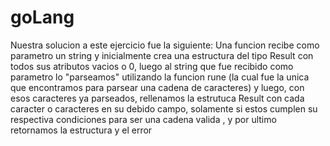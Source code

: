 # goLang
Nuestra solucion a este ejercicio fue la siguiente:
    Una funcion recibe como parametro un string y inicialmente crea una estructura del tipo Result con todos sus atributos vacios o 0,
    luego al string que fue recibido como parametro lo "parseamos" utilizando la funcion rune (la cual fue la unica que encontramos para parsear una cadena de caracteres) y luego, con esos caracteres ya parseados, rellenamos la estrutuca Result con cada caracter o caracteres en su debido campo, solamente si estos cumplen su respectiva condiciones para ser una cadena valida , y por ultimo retornamos la estructura y el error
